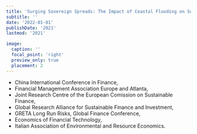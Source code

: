 ```yaml
---
title: 'Surging Sovereign Spreads: The Impact of Coastal Flooding on Sovereign Risk'
subtitle: ''
date: '2022-01-01'
publishDate: '2021'
lastmod: '2021'

image: 
  caption: ''
  focal_point: 'right'
  preview_only: true
  placement: 2
---
```

- China International Conference in Finance,
- Financial Management Association Europe and Atlanta,
- Joint Research Centre of the European Comission on Sustainable Finance,
- Global Research Alliance for Sustainable Finance and Investment,
- GRETA Long Run Risks, Global Finance Conference,
- Economics of Financial Technology,
- Italian Association of Environmental and Resource Economics.
